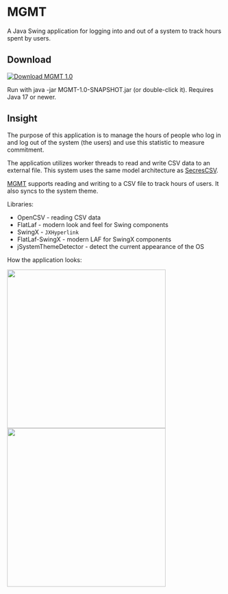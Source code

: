 # MGMT

A Java Swing application for logging into and out of a system to track hours spent by users.

## Download
<a href="https://github.com/PranavAmarnath/SecresCSV/releases/download/v1.0/MGMT-1.0-SNAPSHOT.jar">
    <img src="https://img.shields.io/badge/MGMT-1.0-blue" alt="Download MGMT 1.0" />
</a>
<p>
Run with java -jar MGMT-1.0-SNAPSHOT.jar (or double-click it). Requires Java 17 or newer.

## Insight
The purpose of this application is to manage the hours of people who log in and log out of the system (the users) and use this statistic to measure commitment.<p>
  
The application utilizes worker threads to read and write CSV data to an external file. This system uses the same model architecture as [SecresCSV](https://github.com/PranavAmarnath/SecresCSV).

[MGMT](https://github.com/PranavAmarnath/MGMT) supports reading and writing to a CSV file to track hours of users. It also syncs to the system theme.

Libraries:
* OpenCSV - reading CSV data
* FlatLaf - modern look and feel for Swing components
* SwingX - `JXHyperlink`
* FlatLaf-SwingX - modern LAF for SwingX components
* jSystemThemeDetector - detect the current appearance of the OS

How the application looks:
<p align="left">
      <img src="https://github.com/PranavAmarnath/MGMT/assets/64337291/780ab8a0-268b-462e-81a7-83ccd44f6e89" width="370" />
      <img src="https://github.com/PranavAmarnath/MGMT/assets/64337291/71aa033d-cdea-44cd-8740-4385c3e03bf1" width="370" /> 
</p>
